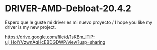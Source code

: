 # DRIVER-AMD-Debloat-20.4.2
Espero que le guste mi driver es mi nuevo proyecto / I hope you like my driver is my new project. 

https://drive.google.com/file/d/1sKBm_lTiP-uj_HoIYVzwnAqHcEBDGDWP/view?usp=sharing
